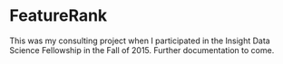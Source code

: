 # FeatureRank

This was my consulting project when I participated in the Insight Data Science Fellowship in the Fall of 2015. 
Further documentation to come.
